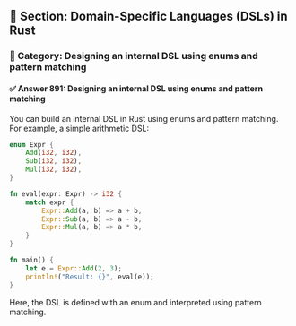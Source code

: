 ## 📘 Section: Domain-Specific Languages (DSLs) in Rust  
### 🔹 Category: Designing an internal DSL using enums and pattern matching  
#### ✅ Answer 891: Designing an internal DSL using enums and pattern matching

You can build an internal DSL in Rust using enums and pattern matching. For example, a simple arithmetic DSL:

```rust
enum Expr {
    Add(i32, i32),
    Sub(i32, i32),
    Mul(i32, i32),
}

fn eval(expr: Expr) -> i32 {
    match expr {
        Expr::Add(a, b) => a + b,
        Expr::Sub(a, b) => a - b,
        Expr::Mul(a, b) => a * b,
    }
}

fn main() {
    let e = Expr::Add(2, 3);
    println!("Result: {}", eval(e));
}
```

Here, the DSL is defined with an enum and interpreted using pattern matching.
